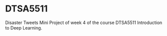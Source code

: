 # DTSA5511

Disaster Tweets Mini Project of week 4 of the course DTSA5511 Introduction to Deep Learning.

